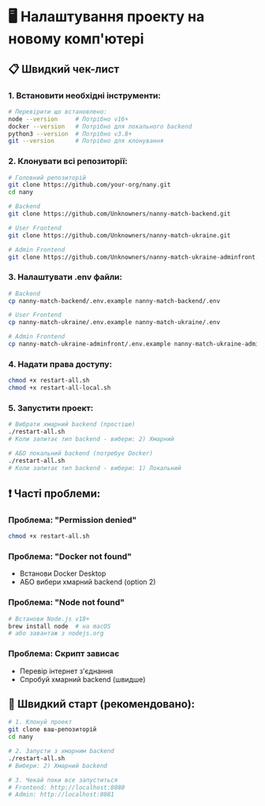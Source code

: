 # 🖥️ Налаштування проекту на новому комп'ютері

## 📋 Швидкий чек-лист

### 1. Встановити необхідні інструменти:
```bash
# Перевірити що встановлено:
node --version     # Потрібно v16+
docker --version   # Потрібно для локального backend
python3 --version  # Потрібно v3.8+
git --version      # Потрібно для клонування
```

### 2. Клонувати всі репозиторії:
```bash
# Головний репозиторій
git clone https://github.com/your-org/nany.git
cd nany

# Backend
git clone https://github.com/Unknowners/nanny-match-backend.git

# User Frontend  
git clone https://github.com/Unknowners/nanny-match-ukraine.git

# Admin Frontend
git clone https://github.com/Unknowners/nanny-match-ukraine-adminfront.git
```

### 3. Налаштувати .env файли:
```bash
# Backend
cp nanny-match-backend/.env.example nanny-match-backend/.env

# User Frontend
cp nanny-match-ukraine/.env.example nanny-match-ukraine/.env

# Admin Frontend  
cp nanny-match-ukraine-adminfront/.env.example nanny-match-ukraine-adminfront/.env
```

### 4. Надати права доступу:
```bash
chmod +x restart-all.sh
chmod +x restart-all-local.sh
```

### 5. Запустити проект:
```bash
# Вибрати хмарний backend (простіше)
./restart-all.sh
# Коли запитає тип backend - вибери: 2) Хмарний

# АБО локальний backend (потребує Docker)
./restart-all.sh  
# Коли запитає тип backend - вибери: 1) Локальний
```

## ❗ Часті проблеми:

### Проблема: "Permission denied"
```bash
chmod +x restart-all.sh
```

### Проблема: "Docker not found"
- Встанови Docker Desktop
- АБО вибери хмарний backend (option 2)

### Проблема: "Node not found"  
```bash
# Встанови Node.js v18+
brew install node  # на macOS
# або завантаж з nodejs.org
```

### Проблема: Скрипт зависає
- Перевір інтернет з'єднання
- Спробуй хмарний backend (швидше)

## 🚀 Швидкий старт (рекомендовано):
```bash
# 1. Клонуй проект
git clone ваш-репозиторій
cd nany

# 2. Запусти з хмарним backend
./restart-all.sh
# Вибери: 2) Хмарний backend

# 3. Чекай поки все запуститься
# Frontend: http://localhost:8080
# Admin: http://localhost:8081
```
